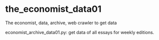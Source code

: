 # the_economist_data01
The economist, data, archive, web crawler to get data

economist_archive_data01.py: get data of all essays for weekly editions.


